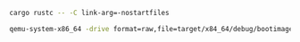 ```bash
cargo rustc -- -C link-arg=-nostartfiles
```

```bash
qemu-system-x86_64 -drive format=raw,file=target/x84_64/debug/bootimage-operating_system.bin
```